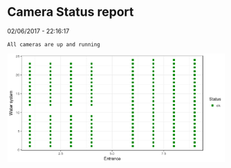 Camera Status report
================
02/06/2017 - 22:16:17

    All cameras are up and running

![](camreport_files/figure-markdown_github/unnamed-chunk-2-1.png)
